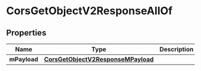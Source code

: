 

# CorsGetObjectV2ResponseAllOf

## Properties

Name | Type | Description | Notes
------------ | ------------- | ------------- | -------------
**mPayload** | [**CorsGetObjectV2ResponseMPayload**](CorsGetObjectV2ResponseMPayload.md) |  | 





